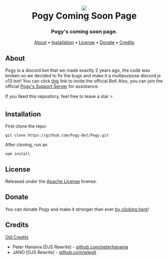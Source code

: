 <h1 align="center">
 <br>
  <a href="https://github.com/peterhanania"><img src="https://pogy.xyz/thumbnail.png"></a>
  <br>
  Pogy Coming Soon Page
 <br>
</h1>

<h3 align=center>Pogy's coming soon page.</h3>


</div>

<p align="center">
  <a href="#about">About</a>
  •
  <a href="#installation">Installation</a>
  •
  <a href="#license">License</a>
  •
  <a href="#donate">Donate</a>
  •
  <a href="#credits">Credits</a>
</p>

## About

Pogy is a discord bot that we made exactly 2 years ago, the code was broken so we decided to fix the bugs and make it a multipurpose discord.js v13 bot! You can click [this](https://pogy.xyz/invite) link to invite the official Bot! Also, you can join the official [Pogy's Support Server](https://pogy.xyz/support) for assistance.

If you liked this repository, feel free to leave a star ⭐



## Installation

First clone the repo:

```
git clone https://github.com/Pogy-Bot/Pogy.git
```

After cloning, run an

```
npm install
```


## License

Released under the [Apache License](http://www.apache.org/licenses/LICENSE-2.0) license.

## Donate

You can donate Pogy and make it stronger than ever [by clicking here](https://paypal.me/pogybot)!

## Credits
[Old Credits](https://github.com/peterhanania/pogy#credits)
- Peter Hanania [DJS Rewrite] - [github.com/peterhanania](github.com/peterhanania)
- JANO [DJS Rewrite] - [github.com/wlegit](github.com/wlegit)